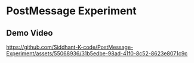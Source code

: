 # PostMessage Experiment

## Demo Video


https://github.com/Siddhant-K-code/PostMessage-Experiment/assets/55068936/31b5edbe-98ad-41f0-8c52-8623e8071c9c

